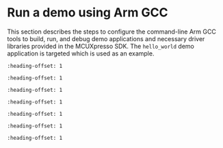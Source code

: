 # Run a demo using Arm GCC

This section describes the steps to configure the command-line Arm GCC tools to build, run, and debug demo applications and necessary driver libraries provided in the MCUXpresso SDK. The `hello_world` demo application is targeted which is used as an example.


```{include} set_up_toolchain.md
:heading-offset: 1
```

```{include} build_an_example_application_003.md
:heading-offset: 1
```

```{include} run_an_example_application_003.md
:heading-offset: 1
```

```{include} build_a_multicore_example_application_001.md
:heading-offset: 1
```

```{include} run_a_multicore_example_application.md
:heading-offset: 1
```

```{include} build_a_trustzone_example_application_001.md
:heading-offset: 1
```

```{include} run_a_trustzone_example_application_002.md
:heading-offset: 1
```
